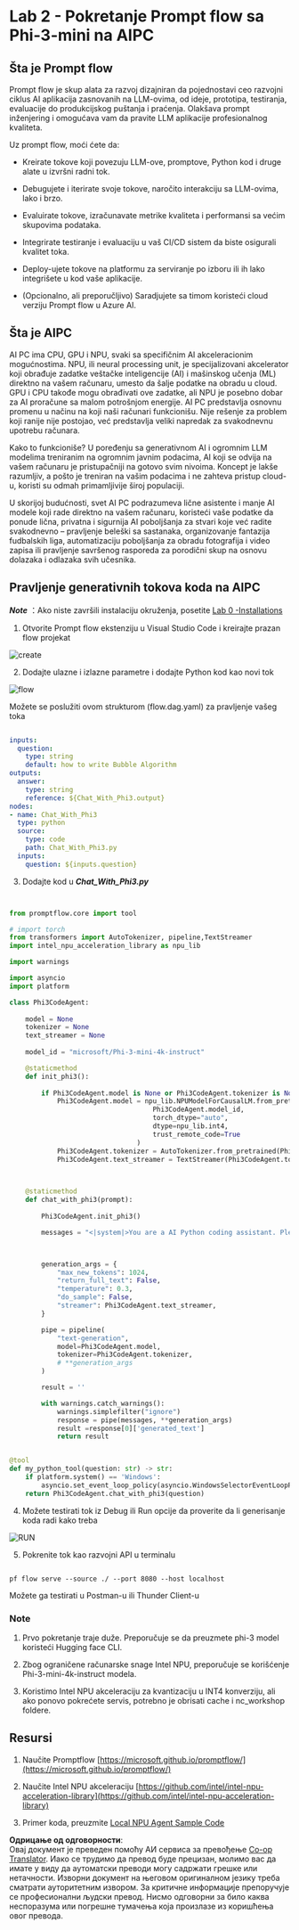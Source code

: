 <!--
CO_OP_TRANSLATOR_METADATA:
{
  "original_hash": "bc29f7fe7fc16bed6932733eac8c81b8",
  "translation_date": "2025-05-09T19:26:40+00:00",
  "source_file": "md/02.Application/02.Code/Phi3/VSCodeExt/HOL/AIPC/02.PromptflowWithNPU.md",
  "language_code": "sr"
}
-->
# **Lab 2 - Pokretanje Prompt flow sa Phi-3-mini na AIPC**

## **Šta je Prompt flow**

Prompt flow je skup alata za razvoj dizajniran da pojednostavi ceo razvojni ciklus AI aplikacija zasnovanih na LLM-ovima, od ideje, prototipa, testiranja, evaluacije do produkcijskog puštanja i praćenja. Olakšava prompt inženjering i omogućava vam da pravite LLM aplikacije profesionalnog kvaliteta.

Uz prompt flow, moći ćete da:

- Kreirate tokove koji povezuju LLM-ove, promptove, Python kod i druge alate u izvršni radni tok.

- Debugujete i iterirate svoje tokove, naročito interakciju sa LLM-ovima, lako i brzo.

- Evaluirate tokove, izračunavate metrike kvaliteta i performansi sa većim skupovima podataka.

- Integrirate testiranje i evaluaciju u vaš CI/CD sistem da biste osigurali kvalitet toka.

- Deploy-ujete tokove na platformu za serviranje po izboru ili ih lako integrišete u kod vaše aplikacije.

- (Opcionalno, ali preporučljivo) Saradjujete sa timom koristeći cloud verziju Prompt flow u Azure AI.

## **Šta je AIPC**

AI PC ima CPU, GPU i NPU, svaki sa specifičnim AI akceleracionim mogućnostima. NPU, ili neural processing unit, je specijalizovani akcelerator koji obrađuje zadatke veštačke inteligencije (AI) i mašinskog učenja (ML) direktno na vašem računaru, umesto da šalje podatke na obradu u cloud. GPU i CPU takođe mogu obrađivati ove zadatke, ali NPU je posebno dobar za AI proračune sa malom potrošnjom energije. AI PC predstavlja osnovnu promenu u načinu na koji naši računari funkcionišu. Nije rešenje za problem koji ranije nije postojao, već predstavlja veliki napredak za svakodnevnu upotrebu računara.

Kako to funkcioniše? U poređenju sa generativnom AI i ogromnim LLM modelima treniranim na ogromnim javnim podacima, AI koji se odvija na vašem računaru je pristupačniji na gotovo svim nivoima. Koncept je lakše razumljiv, a pošto je treniran na vašim podacima i ne zahteva pristup cloud-u, koristi su odmah primamljivije široj populaciji.

U skorijoj budućnosti, svet AI PC podrazumeva lične asistente i manje AI modele koji rade direktno na vašem računaru, koristeći vaše podatke da ponude lična, privatna i sigurnija AI poboljšanja za stvari koje već radite svakodnevno – pravljenje beleški sa sastanaka, organizovanje fantazija fudbalskih liga, automatizaciju poboljšanja za obradu fotografija i video zapisa ili pravljenje savršenog rasporeda za porodični skup na osnovu dolazaka i odlazaka svih učesnika.

## **Pravljenje generativnih tokova koda na AIPC**

***Note*** ：Ako niste završili instalaciju okruženja, posetite [Lab 0 -Installations](./01.Installations.md)

1. Otvorite Prompt flow ekstenziju u Visual Studio Code i kreirajte prazan flow projekat

![create](../../../../../../../../../translated_images/pf_create.d6172d8277a78a7fa82cd6ff727ed44e037fa78b662f1f62d5963f36d712d229.sr.png)

2. Dodajte ulazne i izlazne parametre i dodajte Python kod kao novi tok

![flow](../../../../../../../../../translated_images/pf_flow.d5646a323fb7f444c0b98b4521057a592325c583e7ba18bc31500bc0415e9ef3.sr.png)

Možete se poslužiti ovom strukturom (flow.dag.yaml) za pravljenje vašeg toka

```yaml

inputs:
  question:
    type: string
    default: how to write Bubble Algorithm
outputs:
  answer:
    type: string
    reference: ${Chat_With_Phi3.output}
nodes:
- name: Chat_With_Phi3
  type: python
  source:
    type: code
    path: Chat_With_Phi3.py
  inputs:
    question: ${inputs.question}


```

3. Dodajte kod u ***Chat_With_Phi3.py***

```python


from promptflow.core import tool

# import torch
from transformers import AutoTokenizer, pipeline,TextStreamer
import intel_npu_acceleration_library as npu_lib

import warnings

import asyncio
import platform

class Phi3CodeAgent:
    
    model = None
    tokenizer = None
    text_streamer = None
    
    model_id = "microsoft/Phi-3-mini-4k-instruct"

    @staticmethod
    def init_phi3():
        
        if Phi3CodeAgent.model is None or Phi3CodeAgent.tokenizer is None or Phi3CodeAgent.text_streamer is None:
            Phi3CodeAgent.model = npu_lib.NPUModelForCausalLM.from_pretrained(
                                    Phi3CodeAgent.model_id,
                                    torch_dtype="auto",
                                    dtype=npu_lib.int4,
                                    trust_remote_code=True
                                )
            Phi3CodeAgent.tokenizer = AutoTokenizer.from_pretrained(Phi3CodeAgent.model_id)
            Phi3CodeAgent.text_streamer = TextStreamer(Phi3CodeAgent.tokenizer, skip_prompt=True)

    

    @staticmethod
    def chat_with_phi3(prompt):
        
        Phi3CodeAgent.init_phi3()

        messages = "<|system|>You are a AI Python coding assistant. Please help me to generate code in Python.The answer only genertated Python code, but any comments and instructions do not need to be generated<|end|><|user|>" + prompt +"<|end|><|assistant|>"



        generation_args = {
            "max_new_tokens": 1024,
            "return_full_text": False,
            "temperature": 0.3,
            "do_sample": False,
            "streamer": Phi3CodeAgent.text_streamer,
        }

        pipe = pipeline(
            "text-generation",
            model=Phi3CodeAgent.model,
            tokenizer=Phi3CodeAgent.tokenizer,
            # **generation_args
        )

        result = ''

        with warnings.catch_warnings():
            warnings.simplefilter("ignore")
            response = pipe(messages, **generation_args)
            result =response[0]['generated_text']
            return result


@tool
def my_python_tool(question: str) -> str:
    if platform.system() == 'Windows':
        asyncio.set_event_loop_policy(asyncio.WindowsSelectorEventLoopPolicy())
    return Phi3CodeAgent.chat_with_phi3(question)


```

4. Možete testirati tok iz Debug ili Run opcije da proverite da li generisanje koda radi kako treba

![RUN](../../../../../../../../../translated_images/pf_run.d918637dc00f61e9bdeec37d4cc9646f77d270ac9203bcce13569f3157202b6e.sr.png)

5. Pokrenite tok kao razvojni API u terminalu

```

pf flow serve --source ./ --port 8080 --host localhost   

```

Možete ga testirati u Postman-u ili Thunder Client-u

### **Note**

1. Prvo pokretanje traje duže. Preporučuje se da preuzmete phi-3 model koristeći Hugging face CLI.

2. Zbog ograničene računarske snage Intel NPU, preporučuje se korišćenje Phi-3-mini-4k-instruct modela.

3. Koristimo Intel NPU akceleraciju za kvantizaciju u INT4 konverziju, ali ako ponovo pokrećete servis, potrebno je obrisati cache i nc_workshop foldere.

## **Resursi**

1. Naučite Promptflow [https://microsoft.github.io/promptflow/](https://microsoft.github.io/promptflow/)

2. Naučite Intel NPU akceleraciju [https://github.com/intel/intel-npu-acceleration-library](https://github.com/intel/intel-npu-acceleration-library)

3. Primer koda, preuzmite [Local NPU Agent Sample Code](../../../../../../../../../code/07.Lab/01/AIPC)

**Одрицање од одговорности**:  
Овај документ је преведен помоћу АИ сервиса за превођење [Co-op Translator](https://github.com/Azure/co-op-translator). Иако се трудимо да превод буде прецизан, молимо вас да имате у виду да аутоматски преводи могу садржати грешке или нетачности. Изворни документ на његовом оригиналном језику треба сматрати ауторитетним извором. За критичне информације препоручује се професионални људски превод. Нисмо одговорни за било каква неспоразума или погрешне тумачења која произлазе из коришћења овог превода.